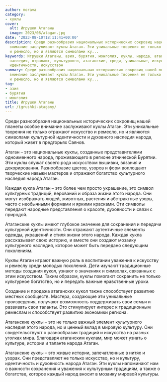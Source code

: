 ```yaml
---
author: morava
category:
- куклы
cover:
  alt: Игрушки Атаганы
  image: 2023/08/atagan.jpg
date: '2023-08-10T18:11:41+00:00'
description: Среди разнообразия национальных исторических сокровищ нашей планеты особое
  внимание заслуживают куклы Атаган. Эти уникальные творения не только отражают искусство
  и ремесло, но и являются символами ку...
keywords: Игрушки Атаганы, азия, бурятия, монголия, куклы, народа, атаган, это, только,
  наследия, отражают, культурного, атаганские, среди, уникальные, искусство, культурной,
  идентичности, искусством
summary: Среди разнообразия национальных исторических сокровищ нашей планеты особое
  внимание заслуживают куклы Атаган. Эти уникальные творения не только отражают искусство
  и ремесло, но и являются символами ку...
tag:
- азия
- бурятия
- монголия
title: Игрушки Атаганы
url: /igrushki-atagany/
---
```


Среди разнообразия национальных исторических сокровищ нашей планеты особое внимание заслуживают куклы Атаган. Эти уникальные творения не только отражают искусство и ремесло, но и являются символами культурной идентичности и духовного наследия народа, который живет в предгорьях Саянов.

Атаган – это национальные куклы, созданные представителями одноименного народа, проживающего в регионе этнической Бурятии. Эти куклы служат своего рода искусством вышивки, вязания и декорирования. Разнообразие цветов, узоров и форм воплощают творческие навыки мастеров и отражают богатство культурного наследия народа Атаган.

Каждая кукла Атаган – это более чем просто украшение, это символ культурных традиций, верований и образа жизни этого народа. Они могут изображать людей, животных, растения и абстрактные узоры, часто с необычными формами и яркими красками. Эти символы передают народные представления о красоте, духовности и связи с природой.

Атаганские куклы имеют глубокое значение для сохранения и передачи культурной идентичности. Они отражают аутентичные элементы одежды, украшений и стиля жизни этого народа. Каждая кукла рассказывает свою историю, и вместе они создают мозаику культурного наследия, которое может быть передано следующим поколениям.

Куклы Атаган играют важную роль в воспитании уважения к искусству и ремеслу среди молодых поколений. Дети изучают традиционные методы создания кукол, узнают о значениях и символах, связанных с этим искусством. Таким образом, куклы помогают сохранить не только культурное богатство, но и передать важные нравственные уроки.

Создание и продажа атаганских кукол также способствует развитию местных сообществ. Мастера, создающие эти уникальные произведения, получают возможность поддерживать свои семьи и развивать свои таланты. Это стимулирует интерес к традиционным ремеслам и способствует развитию экономики региона.

Атаганские куклы – это не только важный элемент культурного наследия этого народа, но и ценный вклад в мировую культуру. Они свидетельствуют о разнообразии традиций и искусства на разных уголках мира. Благодаря атаганским куклам, мир может узнать о культуре, истории и таланте народа Атаган.

Атаганские куклы – это живые истории, запечатленные в нитях и узорах. Они представляют не только искусство, но и культуру, идентичность и духовность народа Атаган. Эти куклы напоминают нам о важности сохранения и уважения к культурным традициям, а также о богатстве, которое каждый народ вносит в мозаику мировой культуры.